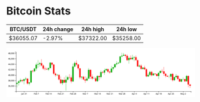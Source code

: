# Bitcoin Stats

BTC/USDT|24h change|24h high|24h low|
|---|---|---|---|
|$36055.07|-2.97%|$37322.00|$35258.00|

<img src="./chart.svg">
